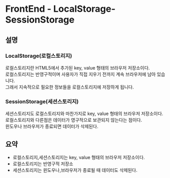 # FrontEnd - LocalStorage-SessionStorage

## 설명

### LocalStorage(로컬스토리지)
로컬스토리지란 HTML5에서 추가된 key, value 형태의 브라우저 저장소이다.   
로컬스토리지는 반영구적이며 사용자가 직접 지우기 전까지 계속 브라우저에 남아 있습니다.   
그래서 지속적으로 필요한 정보들을 로컬스토리지에 저장하게 됩니다.   

### SessionStorage(세션스토리지)
세션스토리지도 로컬스토리지와 마찬가지로 key, value 형태의 브라우저 저장소이다.   
로컬스토리지와 다른점은 데이터가 영구적으로 보관되지 않는다는 점이다.   
윈도우나 브라우저가 종료되면 데이터가 삭제된다.   

## 요약
- 로컬스토리지,세션스토리지는 key, value 형태의 브라우저 저장소이다.
- 로컬스토리지는 반영구적 저장소
- 세션스토리지는 윈도우나,브라우저가 종료될 때 데이터도 삭제된다.